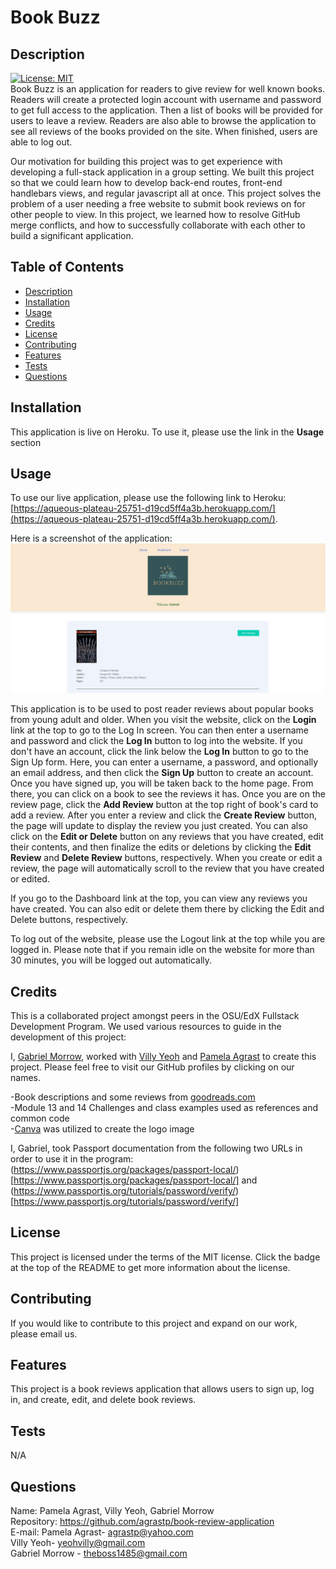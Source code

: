 # Book Buzz

## Description
  
[![License: MIT](https://img.shields.io/badge/License-MIT-yellow.svg)](https://opensource.org/licenses/MIT) <br>
Book Buzz is an application for readers to give review for well known books.  Readers will create a protected login account with username and password to get full access to the application. Then a list of books will be provided for users to leave a review.  Readers are also able to browse the application to see all reviews of the books provided on the site.  When finished, users are able to log out.

Our motivation for building this project was to get experience with developing a full-stack application in a group setting.  We built this project so that we could learn how to develop back-end routes, front-end handlebars views, and regular javascript all at once.  This project solves the problem of a user needing a free website to submit book reviews on for other people to view.  In this project, we learned how to resolve GitHub merge conflicts, and how to successfully collaborate with each other to build a significant application.

## Table of Contents 
  
- [Description](#description)
- [Installation](#installation)
- [Usage](#usage)
- [Credits](#credits)
- [License](#license)
- [Contributing](#contributing)
- [Features](#features)
- [Tests](#tests)
- [Questions](#questions)


## Installation

This application is live on Heroku.  To use it, please use the link in the **Usage** section

## Usage

To use our live application, please use the following link to Heroku: [https://aqueous-plateau-25751-d19cd5ff4a3b.herokuapp.com/](https://aqueous-plateau-25751-d19cd5ff4a3b.herokuapp.com/).

Here is a screenshot of the application: ![A Screenshot of Book Buzz](./public/images/Book_Buzz_Application_Screenshot.JPG)

This application is to be used to post reader reviews about popular books from young adult and older.  When you visit the website, click on the **Login** link at the top to go to the Log In screen.  You can then enter a username and password and click the **Log In** button to log into the website.  If you don't have an account, click the link below the **Log In** button to go to the Sign Up form.  Here, you can enter a username, a password, and optionally an email address, and then click the **Sign Up** button to create an account.  Once you have signed up, you will be taken back to the home page.  From there, you can click on a book to see the reviews it has.  Once you are on the review page, click the **Add Review** button at the top right of book's card to add a review.  After you enter a review and click the **Create Review** button, the page will update to display the review you just created.  You can also click on the **Edit or Delete** button on any reviews that you have created, edit their contents, and then finalize the edits or deletions by clicking the **Edit Review** and **Delete Review** buttons, respectively.  When you create or edit a review, the page will automatically scroll to the review that you have created or edited.

If you go to the Dashboard link at the top, you can view any reviews you have created.  You can also edit or delete them there by clicking the Edit and Delete buttons, respectively.  

To log out of the website, please use the Logout link at the top while you are logged in.  Please note that if you remain idle on the website for more than 30 minutes, you will be logged out automatically.

## Credits

This is a collaborated project amongst peers in the OSU/EdX Fullstack Development Program. We used various resources to guide in the development of this project: 

I, [Gabriel Morrow](https://github.com/theboss1485/), worked with [Villy Yeoh](https://github.com/KaarageOnigiri/) and [Pamela Agrast](https://github.com/agrastp/) to create this project.  Please feel free to visit our GitHub profiles by clicking on our names.

-Book descriptions and some reviews from [goodreads.com](https://www.goodreads.com/)<br>
-Module 13 and 14 Challenges and class examples used as references and common code<br>
-[Canva](https://www.canva.com) was utilized to create the logo image <br>

I, Gabriel, took Passport documentation from the following two URLs in order to use it in the program: (https://www.passportjs.org/packages/passport-local/)[https://www.passportjs.org/packages/passport-local/] and (https://www.passportjs.org/tutorials/password/verify/)[https://www.passportjs.org/tutorials/password/verify/]

## License

This project is licensed under the terms of the MIT license.  Click the badge at the top of the README to get more information about the license.

## Contributing

If you would like to contribute to this project and expand on our work, please email us.

## Features

This project is a book reviews application that allows users to sign up, log in, and create, edit, and delete book reviews.

## Tests

N/A

## Questions

Name: Pamela Agrast, Villy Yeoh, Gabriel Morrow<br>
Repository: https://github.com/agrastp/book-review-application<br>
E-mail: Pamela Agrast- agrastp@yahoo.com <br>
        Villy Yeoh- yeohvilly@gmail.com<br>
        Gabriel Morrow - theboss1485@gmail.com <br>
  
  





